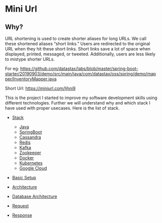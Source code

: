 # Mini Url

## Why?

URL shortening is used to create shorter aliases for long URLs. We call these shortened aliases “short links.” Users are redirected to the original URL when they hit these short links. Short links save a lot of space when displayed, printed, messaged, or tweeted. Additionally, users are less likely to mistype shorter URLs.

For eg: https://github.com/datastax/labs/blob/master/spring-boot-starter/20190903/demo/src/main/java/com/datastax/oss/spring/demo/mapper/InventoryMapper.java

Short Url:
https://miniurl.com/ljhni9


This is the project I started to improve my software development skills using different technologies. Further we will understand why and which stack I have used with proper usecases. Here is the list of stack. 

- [Stack]()

    - [Java](https://github.com/TechAmanPannu/mini-url/docs/Java.md)
    - [SpringBoot]()
    - [Cassandra]()
    - [Redis]()
    - [Kafka]()
    - [Zookeeper]()
    - [Docker]()
    - [Kubernetes]()
    - [Google Cloud]()
    
- [Basic Setup]()
- [Architecture]()
- [Database Architecture]()
- [Request]()
- [Response]()

  




